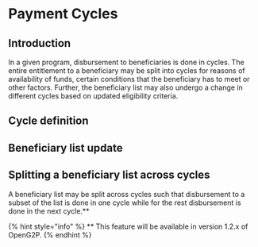 # Payment Cycles

## Introduction

In a given program, disbursement to beneficiaries is done in cycles. The entire entitlement to a beneficiary may be split into cycles for reasons of availability of funds, certain conditions that the beneficiary has to meet or other factors. Further, the beneficiary list may also undergo a change in different cycles based on updated eligibility criteria.&#x20;

## Cycle definition

## Beneficiary list update

## Splitting a beneficiary list across cycles

A beneficiary list may be split across cycles such that disbursement to a subset of the list is done in one cycle while for the rest disbursement is done in the next cycle.\*\*

{% hint style="info" %}
\*\* This feature will be available in version 1.2.x of OpenG2P.
{% endhint %}
